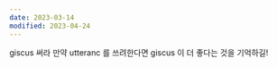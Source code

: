 ```yaml
---
date: 2023-03-14
modified: 2023-04-24
---
```

giscus 써라
만약 utteranc 를 쓰려한다면 giscus 이 더 좋다는 것을 기억하길!
